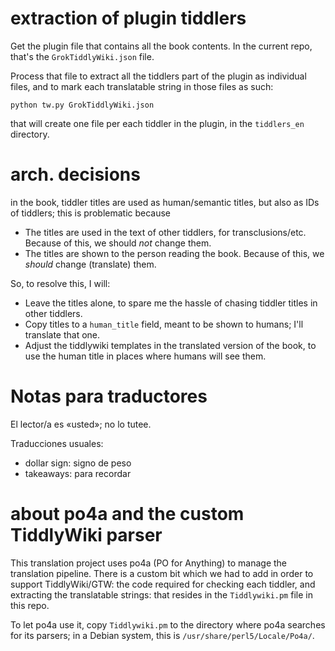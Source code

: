 # extraction of plugin tiddlers

Get the plugin file that contains all the book contents. In the current repo,
that's the `GrokTiddlyWiki.json` file.

Process that file to extract all the tiddlers part of the plugin as individual
files, and to mark each translatable string in those files as such:

```
python tw.py GrokTiddlyWiki.json
```

that will create one file per each tiddler in the plugin, in the `tiddlers_en`
directory.

# arch. decisions

in the book, tiddler titles are used as human/semantic titles, but also as IDs
of tiddlers; this is problematic because

  * The titles are used in the text of other tiddlers, for transclusions/etc.
    Because of this, we should *not* change them.
  * The titles are shown to the person reading the book. Because of this, we
    *should* change (translate) them.

So, to resolve this, I will:

  * Leave the titles alone, to spare me the hassle of chasing tiddler titles in
    other tiddlers.
  * Copy titles to a `human_title` field, meant to be shown to humans; I'll
    translate that one.
  * Adjust the tiddlywiki templates in the translated version of the book, to
    use the human title in places where humans will see them.

# Notas para traductores

El lector/a es «usted»; no lo tutee.

Traducciones usuales:

  * dollar sign: signo de peso
  * takeaways: para recordar

# about po4a and the custom TiddlyWiki parser

This translation project uses po4a (PO for Anything) to manage the translation
pipeline. There is a custom bit which we had to add in order to support
TiddlyWiki/GTW: the code required for checking each tiddler, and extracting the
translatable strings: that resides in the `Tiddlywiki.pm` file in this repo.

To let po4a use it, copy `Tiddlywiki.pm` to the directory where po4a searches
for its parsers; in a Debian system, this is `/usr/share/perl5/Locale/Po4a/`.
